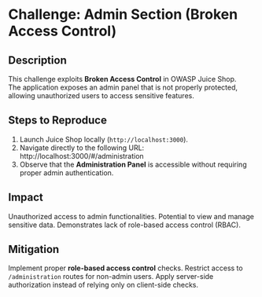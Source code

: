 # Challenge: Admin Section (Broken Access Control)

## Description
This challenge exploits **Broken Access Control** in OWASP Juice Shop.  
The application exposes an admin panel that is not properly protected, allowing unauthorized users to access sensitive features.

## Steps to Reproduce
1. Launch Juice Shop locally (`http://localhost:3000`).
2. Navigate directly to the following URL:
http://localhost:3000/#/administration
3. Observe that the **Administration Panel** is accessible without requiring proper admin authentication.

## Impact
Unauthorized access to admin functionalities.
 Potential to view and manage sensitive data.
 Demonstrates lack of role-based access control (RBAC).

## Mitigation
 Implement proper **role-based access control** checks.
 Restrict access to `/administration` routes for non-admin users.
 Apply server-side authorization instead of relying only on client-side checks.
